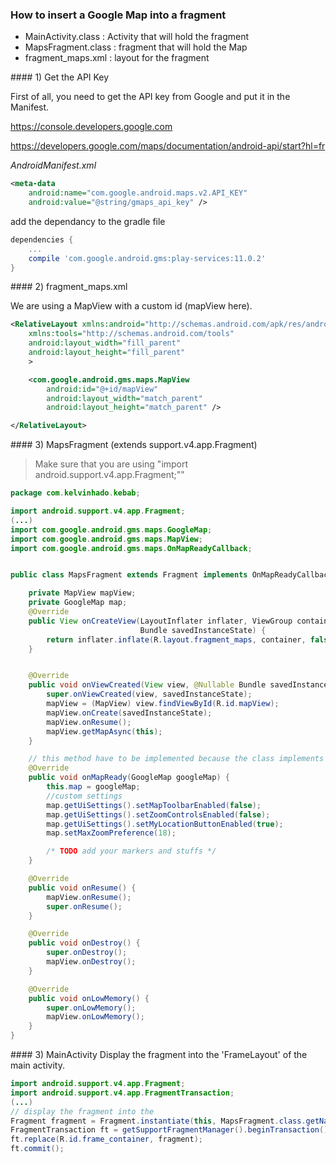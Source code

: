 ### How to insert a Google Map into a fragment

- MainActivity.class : Activity that will hold the fragment
- MapsFragment.class : fragment that will hold the Map
- fragment_maps.xml : layout for the fragment

#### 1) Get the API Key

First of all, you need to get the API key from Google and put it in the Manifest.

https://console.developers.google.com

https://developers.google.com/maps/documentation/android-api/start?hl=fr

*AndroidManifest.xml*
```xml
<meta-data
    android:name="com.google.android.maps.v2.API_KEY"
    android:value="@string/gmaps_api_key" />
```
add the dependancy to the gradle file 
```gradle
dependencies {
    ...
    compile 'com.google.android.gms:play-services:11.0.2'
}

```

#### 2) fragment_maps.xml

We are using a MapView with a custom id (mapView here).


```xml
<RelativeLayout xmlns:android="http://schemas.android.com/apk/res/android"
    xmlns:tools="http://schemas.android.com/tools"
    android:layout_width="fill_parent"
    android:layout_height="fill_parent"
    >

    <com.google.android.gms.maps.MapView
        android:id="@+id/mapView"
        android:layout_width="match_parent"
        android:layout_height="match_parent" />

</RelativeLayout>

```

#### 3) MapsFragment (extends support.v4.app.Fragment)

> Make sure that you are using "import android.support.v4.app.Fragment;""

```java
package com.kelvinhado.kebab;

import android.support.v4.app.Fragment;
(...)
import com.google.android.gms.maps.GoogleMap;
import com.google.android.gms.maps.MapView;
import com.google.android.gms.maps.OnMapReadyCallback;


public class MapsFragment extends Fragment implements OnMapReadyCallback {

    private MapView mapView;
    private GoogleMap map;
    @Override
    public View onCreateView(LayoutInflater inflater, ViewGroup container,
                             Bundle savedInstanceState) {
        return inflater.inflate(R.layout.fragment_maps, container, false);
    }


    @Override
    public void onViewCreated(View view, @Nullable Bundle savedInstanceState) {
        super.onViewCreated(view, savedInstanceState);
        mapView = (MapView) view.findViewById(R.id.mapView);
        mapView.onCreate(savedInstanceState);
        mapView.onResume();
        mapView.getMapAsync(this);
    }

    // this method have to be implemented because the class implements "OnMapReadyCallback"
    @Override
    public void onMapReady(GoogleMap googleMap) {
        this.map = googleMap;
        //custom settings
        map.getUiSettings().setMapToolbarEnabled(false);
        map.getUiSettings().setZoomControlsEnabled(false);
        map.getUiSettings().setMyLocationButtonEnabled(true);
        map.setMaxZoomPreference(18);

        /* TODO add your markers and stuffs */
    }

    @Override
    public void onResume() {
        mapView.onResume();
        super.onResume();
    }

    @Override
    public void onDestroy() {
        super.onDestroy();
        mapView.onDestroy();
    }

    @Override
    public void onLowMemory() {
        super.onLowMemory();
        mapView.onLowMemory();
    }
}
```

#### 3) MainActivity
Display the fragment into the 'FrameLayout' of the main activity.

```java
import android.support.v4.app.Fragment;
import android.support.v4.app.FragmentTransaction;
(...)
// display the fragment into the
Fragment fragment = Fragment.instantiate(this, MapsFragment.class.getName());
FragmentTransaction ft = getSupportFragmentManager().beginTransaction();
ft.replace(R.id.frame_container, fragment);
ft.commit();

```
